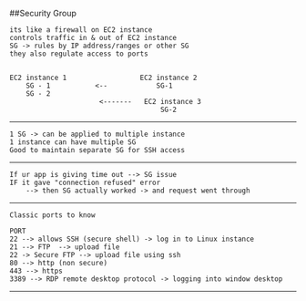 ##Security Group

    its like a firewall on EC2 instance 
    controls traffic in & out of EC2 instance 
    SG -> rules by IP address/ranges or other SG
    they also regulate access to ports
    

    EC2 instance 1                  EC2 instance 2
        SG - 1           <--            SG-1
        SG - 2                                  
                          <-------   EC2 instance 3  
                                         SG-2
------------------

    1 SG -> can be applied to multiple instance
    1 instance can have multiple SG
    Good to maintain separate SG for SSH access
------------------

    If ur app is giving time out --> SG issue
    IF it gave "connection refused" error 
        --> then SG actually worked -> and request went through
------------------

    Classic ports to know

    PORT    
    22 --> allows SSH (secure shell) -> log in to Linux instance
    21 --> FTP  --> upload file
    22 -> Secure FTP --> upload file using ssh
    80 --> http (non secure)
    443 --> https
    3389 --> RDP remote desktop protocol -> logging into window desktop
------------------



    
